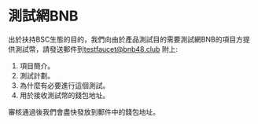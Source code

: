 # 測試網BNB

出於扶持BSC生態的目的，我們向由於產品測試目的需要測試網BNB的項目方提供測試幣，請發送郵件到[testfaucet@bnb48.club](mailto:testfaucet@bnb48.club) 附上:

1. 項目簡介。
2. 測試計劃。
3. 為什麼有必要進行這個測試。
4. 用於接收測試幣的錢包地址。

審核通過後我們會盡快發放到郵件中的錢包地址。
